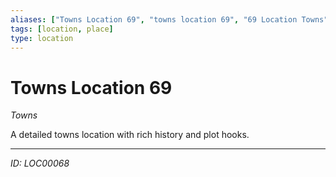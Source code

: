 ```yaml
---
aliases: ["Towns Location 69", "towns location 69", "69 Location Towns"]
tags: [location, place]
type: location
---
```


# Towns Location 69

*Towns*

A detailed towns location with rich history and plot hooks.

---
*ID: LOC00068*